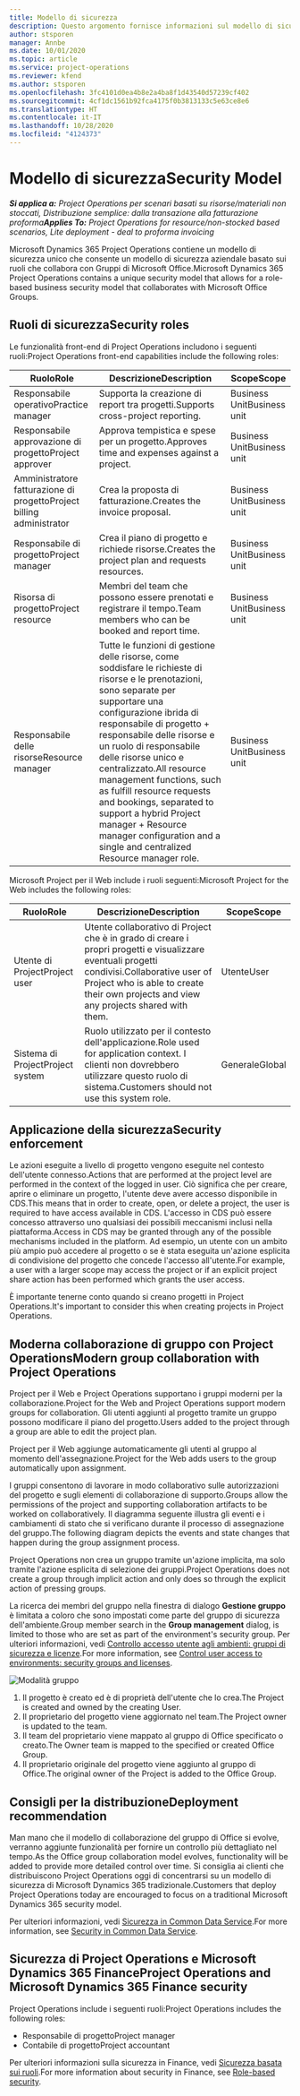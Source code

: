 ```yaml
---
title: Modello di sicurezza
description: Questo argomento fornisce informazioni sul modello di sicurezza in Dynamics 365 Project Operations.
author: stsporen
manager: Annbe
ms.date: 10/01/2020
ms.topic: article
ms.service: project-operations
ms.reviewer: kfend
ms.author: stsporen
ms.openlocfilehash: 3fc4101d0ea4b8e2a4ba8f1d43540d57239cf402
ms.sourcegitcommit: 4cf1dc1561b92fca4175f0b3813133c5e63ce8e6
ms.translationtype: HT
ms.contentlocale: it-IT
ms.lasthandoff: 10/28/2020
ms.locfileid: "4124373"
---
```

# <a name="security-model"></a><span data-ttu-id="9d801-103">Modello di sicurezza</span><span class="sxs-lookup"><span data-stu-id="9d801-103">Security Model</span></span>

<span data-ttu-id="9d801-104">_**Si applica a:** Project Operations per scenari basati su risorse/materiali non stoccati, Distribuzione semplice: dalla transazione alla fatturazione proforma_</span><span class="sxs-lookup"><span data-stu-id="9d801-104">_**Applies To:** Project Operations for resource/non-stocked based scenarios, Lite deployment - deal to proforma invoicing_</span></span>

<span data-ttu-id="9d801-105">Microsoft Dynamics 365 Project Operations contiene un modello di sicurezza unico che consente un modello di sicurezza aziendale basato sui ruoli che collabora con Gruppi di Microsoft Office.</span><span class="sxs-lookup"><span data-stu-id="9d801-105">Microsoft Dynamics 365 Project Operations contains a unique security model that allows for a role-based business security model that collaborates with Microsoft Office Groups.</span></span> 


## <a name="security-roles"></a><span data-ttu-id="9d801-106">Ruoli di sicurezza</span><span class="sxs-lookup"><span data-stu-id="9d801-106">Security roles</span></span>
<span data-ttu-id="9d801-107">Le funzionalità front-end di Project Operations includono i seguenti ruoli:</span><span class="sxs-lookup"><span data-stu-id="9d801-107">Project Operations front-end capabilities include the following roles:</span></span>

| <span data-ttu-id="9d801-108">Ruolo</span><span class="sxs-lookup"><span data-stu-id="9d801-108">Role</span></span>                          | <span data-ttu-id="9d801-109">Descrizione</span><span class="sxs-lookup"><span data-stu-id="9d801-109">Description</span></span>                                                                                                                                                                 | <span data-ttu-id="9d801-110">Scope</span><span class="sxs-lookup"><span data-stu-id="9d801-110">Scope</span></span> |
|-------------------------------|-----------------------------------------------------------------------------------------------------------------------------------------------------------------------------|------|
| <span data-ttu-id="9d801-111">Responsabile operativo</span><span class="sxs-lookup"><span data-stu-id="9d801-111">Practice manager</span></span>              | <span data-ttu-id="9d801-112">Supporta la creazione di report tra progetti.</span><span class="sxs-lookup"><span data-stu-id="9d801-112">Supports cross-project reporting.</span></span>                                                                                                            | <span data-ttu-id="9d801-113">Business Unit</span><span class="sxs-lookup"><span data-stu-id="9d801-113">Business unit</span></span>              |
| <span data-ttu-id="9d801-114">Responsabile approvazione di progetto</span><span class="sxs-lookup"><span data-stu-id="9d801-114">Project approver</span></span>              | <span data-ttu-id="9d801-115">Approva tempistica e spese per un progetto.</span><span class="sxs-lookup"><span data-stu-id="9d801-115">Approves time and expenses against a project.</span></span>                                                                                                                              | <span data-ttu-id="9d801-116">Business Unit</span><span class="sxs-lookup"><span data-stu-id="9d801-116">Business unit</span></span> |
| <span data-ttu-id="9d801-117">Amministratore fatturazione di progetto</span><span class="sxs-lookup"><span data-stu-id="9d801-117">Project billing administrator</span></span> | <span data-ttu-id="9d801-118">Crea la proposta di fatturazione.</span><span class="sxs-lookup"><span data-stu-id="9d801-118">Creates the invoice proposal.</span></span>                                                                                                                                                 | <span data-ttu-id="9d801-119">Business Unit</span><span class="sxs-lookup"><span data-stu-id="9d801-119">Business unit</span></span> |
| <span data-ttu-id="9d801-120">Responsabile di progetto</span><span class="sxs-lookup"><span data-stu-id="9d801-120">Project manager</span></span>               | <span data-ttu-id="9d801-121">Crea il piano di progetto e richiede risorse.</span><span class="sxs-lookup"><span data-stu-id="9d801-121">Creates the project plan and requests resources.</span></span>                                                                                                                              | <span data-ttu-id="9d801-122">Business Unit</span><span class="sxs-lookup"><span data-stu-id="9d801-122">Business unit</span></span> |
| <span data-ttu-id="9d801-123">Risorsa di progetto</span><span class="sxs-lookup"><span data-stu-id="9d801-123">Project resource</span></span>              | <span data-ttu-id="9d801-124">Membri del team che possono essere prenotati e registrare il tempo.</span><span class="sxs-lookup"><span data-stu-id="9d801-124">Team members who can be booked and report time.</span></span>                                                                                                          | <span data-ttu-id="9d801-125">Business Unit</span><span class="sxs-lookup"><span data-stu-id="9d801-125">Business unit</span></span>|
| <span data-ttu-id="9d801-126">Responsabile delle risorse</span><span class="sxs-lookup"><span data-stu-id="9d801-126">Resource manager</span></span>              | <span data-ttu-id="9d801-127">Tutte le funzioni di gestione delle risorse, come soddisfare le richieste di risorse e le prenotazioni, sono separate per supportare una configurazione ibrida di responsabile di progetto + responsabile delle risorse e un ruolo di responsabile delle risorse unico e centralizzato.</span><span class="sxs-lookup"><span data-stu-id="9d801-127">All resource management functions, such as fulfill resource requests and bookings, separated to support a hybrid Project manager + Resource manager configuration and a single and centralized Resource manager role.</span></span> | <span data-ttu-id="9d801-128">Business Unit</span><span class="sxs-lookup"><span data-stu-id="9d801-128">Business unit</span></span> |


<span data-ttu-id="9d801-129">Microsoft Project per il Web include i ruoli seguenti:</span><span class="sxs-lookup"><span data-stu-id="9d801-129">Microsoft Project for the Web includes the following roles:</span></span>

| <span data-ttu-id="9d801-130">Ruolo</span><span class="sxs-lookup"><span data-stu-id="9d801-130">Role</span></span>           | <span data-ttu-id="9d801-131">Descrizione</span><span class="sxs-lookup"><span data-stu-id="9d801-131">Description</span></span>                                                                                                        | <span data-ttu-id="9d801-132">Scope</span><span class="sxs-lookup"><span data-stu-id="9d801-132">Scope</span></span>  |
|----------------|--------------------------------------------------------------------------------------------------------------------|--------|
| <span data-ttu-id="9d801-133">Utente di Project</span><span class="sxs-lookup"><span data-stu-id="9d801-133">Project user</span></span>   | <span data-ttu-id="9d801-134">Utente collaborativo di Project che è in grado di creare i propri progetti e visualizzare eventuali progetti condivisi.</span><span class="sxs-lookup"><span data-stu-id="9d801-134">Collaborative user of Project   who is able to create their own projects and view any projects shared with   them.</span></span> | <span data-ttu-id="9d801-135">Utente</span><span class="sxs-lookup"><span data-stu-id="9d801-135">User</span></span>   |
| <span data-ttu-id="9d801-136">Sistema di Project</span><span class="sxs-lookup"><span data-stu-id="9d801-136">Project system</span></span> | <span data-ttu-id="9d801-137">Ruolo utilizzato per il contesto dell'applicazione.</span><span class="sxs-lookup"><span data-stu-id="9d801-137">Role used for application   context.</span></span> <span data-ttu-id="9d801-138">I clienti non dovrebbero utilizzare questo ruolo di sistema.</span><span class="sxs-lookup"><span data-stu-id="9d801-138">Customers should not use this system role.</span></span>                                    | <span data-ttu-id="9d801-139">Generale</span><span class="sxs-lookup"><span data-stu-id="9d801-139">Global</span></span> |

## <a name="security-enforcement"></a><span data-ttu-id="9d801-140">Applicazione della sicurezza</span><span class="sxs-lookup"><span data-stu-id="9d801-140">Security enforcement</span></span>
<span data-ttu-id="9d801-141">Le azioni eseguite a livello di progetto vengono eseguite nel contesto dell'utente connesso.</span><span class="sxs-lookup"><span data-stu-id="9d801-141">Actions that are performed at the project level are performed in the context of the logged in user.</span></span> <span data-ttu-id="9d801-142">Ciò significa che per creare, aprire o eliminare un progetto, l'utente deve avere accesso disponibile in CDS.</span><span class="sxs-lookup"><span data-stu-id="9d801-142">This means that in order to create, open, or delete a project, the user is required to have access available in CDS.</span></span> <span data-ttu-id="9d801-143">L'accesso in CDS può essere concesso attraverso uno qualsiasi dei possibili meccanismi inclusi nella piattaforma.</span><span class="sxs-lookup"><span data-stu-id="9d801-143">Access in CDS may be granted through any of the possible mechanisms included in the platform.</span></span> <span data-ttu-id="9d801-144">Ad esempio, un utente con un ambito più ampio può accedere al progetto o se è stata eseguita un'azione esplicita di condivisione del progetto che concede l'accesso all'utente.</span><span class="sxs-lookup"><span data-stu-id="9d801-144">For example, a user with a larger scope may access the project or if an explicit project share action has been performed which grants the user access.</span></span>

<span data-ttu-id="9d801-145">È importante tenerne conto quando si creano progetti in Project Operations.</span><span class="sxs-lookup"><span data-stu-id="9d801-145">It's important to consider this when creating projects in Project Operations.</span></span>

## <a name="modern-group-collaboration-with-project-operations"></a><span data-ttu-id="9d801-146">Moderna collaborazione di gruppo con Project Operations</span><span class="sxs-lookup"><span data-stu-id="9d801-146">Modern group collaboration with Project Operations</span></span>
<span data-ttu-id="9d801-147">Project per il Web e Project Operations supportano i gruppi moderni per la collaborazione.</span><span class="sxs-lookup"><span data-stu-id="9d801-147">Project for the Web and Project Operations support modern groups for collaboration.</span></span> <span data-ttu-id="9d801-148">Gli utenti aggiunti al progetto tramite un gruppo possono modificare il piano del progetto.</span><span class="sxs-lookup"><span data-stu-id="9d801-148">Users added to the project through a group are able to edit the project plan.</span></span>

<span data-ttu-id="9d801-149">Project per il Web aggiunge automaticamente gli utenti al gruppo al momento dell'assegnazione.</span><span class="sxs-lookup"><span data-stu-id="9d801-149">Project for the Web adds users to the group automatically upon assignment.</span></span>

<span data-ttu-id="9d801-150">I gruppi consentono di lavorare in modo collaborativo sulle autorizzazioni del progetto e sugli elementi di collaborazione di supporto.</span><span class="sxs-lookup"><span data-stu-id="9d801-150">Groups allow the permissions of the project and supporting collaboration artifacts to be worked on collaboratively.</span></span> <span data-ttu-id="9d801-151">Il diagramma seguente illustra gli eventi e i cambiamenti di stato che si verificano durante il processo di assegnazione del gruppo.</span><span class="sxs-lookup"><span data-stu-id="9d801-151">The following diagram depicts the events and state changes that happen during the group assignment process.</span></span>

<span data-ttu-id="9d801-152">Project Operations non crea un gruppo tramite un'azione implicita, ma solo tramite l'azione esplicita di selezione dei gruppi.</span><span class="sxs-lookup"><span data-stu-id="9d801-152">Project Operations does not create a group through implicit action and only does so through the explicit action of pressing groups.</span></span>

<span data-ttu-id="9d801-153">La ricerca dei membri del gruppo nella finestra di dialogo **Gestione gruppo** è limitata a coloro che sono impostati come parte del gruppo di sicurezza dell'ambiente.</span><span class="sxs-lookup"><span data-stu-id="9d801-153">Group member search in the **Group management** dialog, is limited to those who are set as part of the environment's security group.</span></span> <span data-ttu-id="9d801-154">Per ulteriori informazioni, vedi [Controllo accesso utente agli ambienti: gruppi di sicurezza e licenze](https://docs.microsoft.com/power-platform/admin/control-user-access).</span><span class="sxs-lookup"><span data-stu-id="9d801-154">For more information, see [Control user access to environments: security groups and licenses](https://docs.microsoft.com/power-platform/admin/control-user-access).</span></span>

![Modalità gruppo](./media/groupsmode.png)

1. <span data-ttu-id="9d801-156">Il progetto è creato ed è di proprietà dell'utente che lo crea.</span><span class="sxs-lookup"><span data-stu-id="9d801-156">The Project is created and owned by the creating User.</span></span>
2. <span data-ttu-id="9d801-157">Il proprietario del progetto viene aggiornato nel team.</span><span class="sxs-lookup"><span data-stu-id="9d801-157">The Project owner is updated to the team.</span></span>
3. <span data-ttu-id="9d801-158">Il team del proprietario viene mappato al gruppo di Office specificato o creato.</span><span class="sxs-lookup"><span data-stu-id="9d801-158">The Owner team is mapped to the specified or created Office Group.</span></span>
4. <span data-ttu-id="9d801-159">Il proprietario originale del progetto viene aggiunto al gruppo di Office.</span><span class="sxs-lookup"><span data-stu-id="9d801-159">The original owner of the Project is added to the Office Group.</span></span>

## <a name="deployment-recommendation"></a><span data-ttu-id="9d801-160">Consigli per la distribuzione</span><span class="sxs-lookup"><span data-stu-id="9d801-160">Deployment recommendation</span></span>
<span data-ttu-id="9d801-161">Man mano che il modello di collaborazione del gruppo di Office si evolve, verranno aggiunte funzionalità per fornire un controllo più dettagliato nel tempo.</span><span class="sxs-lookup"><span data-stu-id="9d801-161">As the Office group collaboration model evolves, functionality will be added to provide more detailed control over time.</span></span> <span data-ttu-id="9d801-162">Si consiglia ai clienti che distribuiscono Project Operations oggi di concentrarsi su un modello di sicurezza di Microsoft Dynamics 365 tradizionale.</span><span class="sxs-lookup"><span data-stu-id="9d801-162">Customers that deploy Project Operations today are encouraged to focus on a traditional Microsoft Dynamics 365 security model.</span></span>

<span data-ttu-id="9d801-163">Per ulteriori informazioni, vedi [Sicurezza in Common Data Service](https://docs.microsoft.com/power-platform/admin/wp-security).</span><span class="sxs-lookup"><span data-stu-id="9d801-163">For more information, see [Security in Common Data Service](https://docs.microsoft.com/power-platform/admin/wp-security).</span></span>

## <a name="project-operations-and-microsoft-dynamics-365-finance-security"></a><span data-ttu-id="9d801-164">Sicurezza di Project Operations e Microsoft Dynamics 365 Finance</span><span class="sxs-lookup"><span data-stu-id="9d801-164">Project Operations and Microsoft Dynamics 365 Finance security</span></span>
<span data-ttu-id="9d801-165">Project Operations include i seguenti ruoli:</span><span class="sxs-lookup"><span data-stu-id="9d801-165">Project Operations includes the following roles:</span></span>

- <span data-ttu-id="9d801-166">Responsabile di progetto</span><span class="sxs-lookup"><span data-stu-id="9d801-166">Project manager</span></span>
- <span data-ttu-id="9d801-167">Contabile di progetto</span><span class="sxs-lookup"><span data-stu-id="9d801-167">Project accountant</span></span>

<span data-ttu-id="9d801-168">Per ulteriori informazioni sulla sicurezza in Finance, vedi [Sicurezza basata sui ruoli](https://docs.microsoft.com/dynamics365/fin-ops-core/dev-itpro/sysadmin/role-based-security).</span><span class="sxs-lookup"><span data-stu-id="9d801-168">For more information about security in Finance, see [Role-based security](https://docs.microsoft.com/dynamics365/fin-ops-core/dev-itpro/sysadmin/role-based-security).</span></span>


